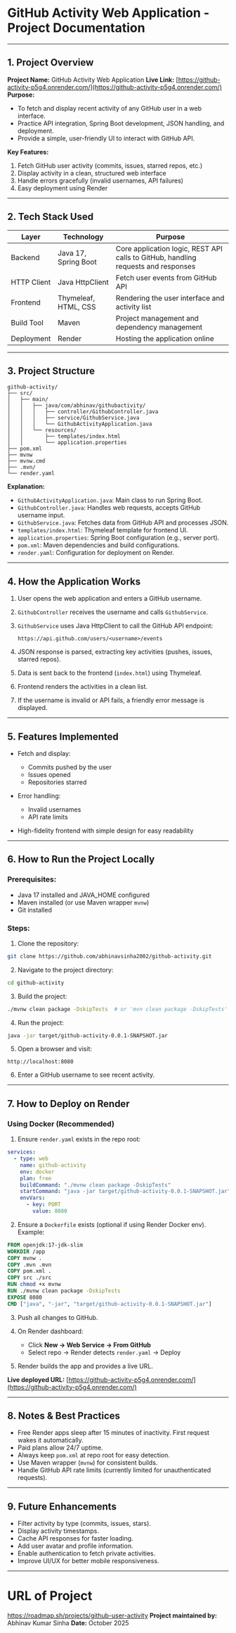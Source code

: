 # GitHub Activity Web Application - Project Documentation

---

## 1. Project Overview

**Project Name:** GitHub Activity Web Application
**Live Link:** [https://github-activity-p5g4.onrender.com/](https://github-activity-p5g4.onrender.com/)
**Purpose:**

* To fetch and display recent activity of any GitHub user in a web interface.
* Practice API integration, Spring Boot development, JSON handling, and deployment.
* Provide a simple, user-friendly UI to interact with GitHub API.

**Key Features:**

1. Fetch GitHub user activity (commits, issues, starred repos, etc.)
2. Display activity in a clean, structured web interface
3. Handle errors gracefully (invalid usernames, API failures)
4. Easy deployment using Render

---

## 2. Tech Stack Used

| Layer       | Technology           | Purpose                                                                           |
| ----------- | -------------------- | --------------------------------------------------------------------------------- |
| Backend     | Java 17, Spring Boot | Core application logic, REST API calls to GitHub, handling requests and responses |
| HTTP Client | Java HttpClient      | Fetch user events from GitHub API                                                 |
| Frontend    | Thymeleaf, HTML, CSS | Rendering the user interface and activity list                                    |
| Build Tool  | Maven                | Project management and dependency management                                      |
| Deployment  | Render               | Hosting the application online                                                    |

---

## 3. Project Structure

```
github-activity/
├── src/
│   ├── main/
│   │   ├── java/com/abhinav/githubactivity/
│   │   │   ├── controller/GithubController.java
│   │   │   ├── service/GithubService.java
│   │   │   └── GithubActivityApplication.java
│   │   └── resources/
│   │       ├── templates/index.html
│   │       └── application.properties
├── pom.xml
├── mvnw
├── mvnw.cmd
├── .mvn/
└── render.yaml
```

**Explanation:**

* `GithubActivityApplication.java`: Main class to run Spring Boot.
* `GithubController.java`: Handles web requests, accepts GitHub username input.
* `GithubService.java`: Fetches data from GitHub API and processes JSON.
* `templates/index.html`: Thymeleaf template for frontend UI.
* `application.properties`: Spring Boot configuration (e.g., server port).
* `pom.xml`: Maven dependencies and build configurations.
* `render.yaml`: Configuration for deployment on Render.

---

## 4. How the Application Works

1. User opens the web application and enters a GitHub username.
2. `GithubController` receives the username and calls `GithubService`.
3. `GithubService` uses Java HttpClient to call the GitHub API endpoint:

   ```
   https://api.github.com/users/<username>/events
   ```
4. JSON response is parsed, extracting key activities (pushes, issues, starred repos).
5. Data is sent back to the frontend (`index.html`) using Thymeleaf.
6. Frontend renders the activities in a clean list.
7. If the username is invalid or API fails, a friendly error message is displayed.

---

## 5. Features Implemented

* Fetch and display:

  * Commits pushed by the user
  * Issues opened
  * Repositories starred
* Error handling:

  * Invalid usernames
  * API rate limits
* High-fidelity frontend with simple design for easy readability

---

## 6. How to Run the Project Locally

### Prerequisites:

* Java 17 installed and JAVA_HOME configured
* Maven installed (or use Maven wrapper `mvnw`)
* Git installed

### Steps:

1. Clone the repository:

```bash
git clone https://github.com/abhinavsinha2002/github-activity.git
```

2. Navigate to the project directory:

```bash
cd github-activity
```

3. Build the project:

```bash
./mvnw clean package -DskipTests  # or 'mvn clean package -DskipTests' if no wrapper
```

4. Run the project:

```bash
java -jar target/github-activity-0.0.1-SNAPSHOT.jar
```

5. Open a browser and visit:

```
http://localhost:8080
```

6. Enter a GitHub username to see recent activity.

---

## 7. How to Deploy on Render

### Using Docker (Recommended)

1. Ensure `render.yaml` exists in the repo root:

```yaml
services:
  - type: web
    name: github-activity
    env: docker
    plan: free
    buildCommand: "./mvnw clean package -DskipTests"
    startCommand: "java -jar target/github-activity-0.0.1-SNAPSHOT.jar"
    envVars:
      - key: PORT
        value: 8080
```

2. Ensure a `Dockerfile` exists (optional if using Render Docker env). Example:

```dockerfile
FROM openjdk:17-jdk-slim
WORKDIR /app
COPY mvnw .
COPY .mvn .mvn
COPY pom.xml .
COPY src ./src
RUN chmod +x mvnw
RUN ./mvnw clean package -DskipTests
EXPOSE 8080
CMD ["java", "-jar", "target/github-activity-0.0.1-SNAPSHOT.jar"]
```

3. Push all changes to GitHub.
4. On Render dashboard:

   * Click **New → Web Service → From GitHub**
   * Select repo → Render detects `render.yaml` → Deploy
5. Render builds the app and provides a live URL.

**Live deployed URL:** [https://github-activity-p5g4.onrender.com/](https://github-activity-p5g4.onrender.com/)

---

## 8. Notes & Best Practices

* Free Render apps sleep after 15 minutes of inactivity. First request wakes it automatically.
* Paid plans allow 24/7 uptime.
* Always keep `pom.xml` at repo root for easy detection.
* Use Maven wrapper (`mvnw`) for consistent builds.
* Handle GitHub API rate limits (currently limited for unauthenticated requests).

---

## 9. Future Enhancements

* Filter activity by type (commits, issues, stars).
* Display activity timestamps.
* Cache API responses for faster loading.
* Add user avatar and profile information.
* Enable authentication to fetch private activities.
* Improve UI/UX for better mobile responsiveness.

---
# URL of Project
https://roadmap.sh/projects/github-user-activity
**Project maintained by:** Abhinav Kumar Sinha
**Date:** October 2025
